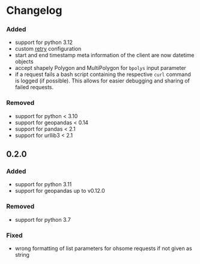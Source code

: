 # Changelog

### Added

 - support for python 3.12
 - custom [retry](https://urllib3.readthedocs.io/en/latest/reference/urllib3.util.html#urllib3.util.Retry) configuration
 - start and end timestamp meta information of the client are now datetime objects
 - accept shapely Polygon and MultiPolygon for `bpolys` input parameter
 - if a request fails a bash script containing the respective `curl` command is logged (if possible). This allows for easier debugging and sharing of failed requests.

### Removed

 - support for python < 3.10
 - support for geopandas < 0.14
 - support for pandas < 2.1
 - support for urllib3 < 2.1

## 0.2.0

### Added

 - support for python 3.11
 - support for geopandas up to v0.12.0

### Removed

 - support for python 3.7

### Fixed

 - wrong formatting of list parameters for ohsome requests if not given as string
